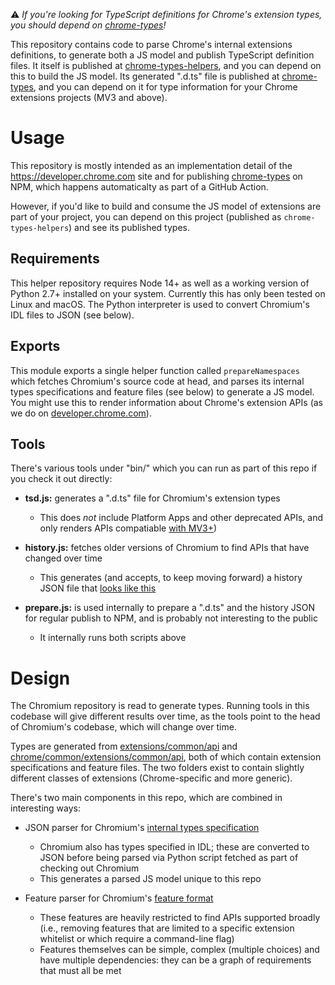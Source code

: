 ⚠️ _If you're looking for TypeScript definitions for Chrome's extension types, you should depend on [chrome-types](https://www.npmjs.com/package/chrome-types)!_

This repository contains code to parse Chrome's internal extensions definitions, to generate both a JS model and publish TypeScript definition files.
It itself is published at [chrome-types-helpers](https://npmjs.com/package/chrome-types-helpers), and you can depend on this to build the JS model.
Its generated ".d.ts" file is published at [chrome-types](https://www.npmjs.com/package/chrome-types), and you can depend on it for type information for your Chrome extensions projects (MV3 and above).

# Usage

This repository is mostly intended as an implementation detail of the https://developer.chrome.com site and for publishing [chrome-types](https://www.npmjs.com/package/chrome-types) on NPM, which happens automaticalty as part of a GitHub Action.

However, if you'd like to build and consume the JS model of extensions are part of your project, you can depend on this project (published as `chrome-types-helpers`) and see its published types.

## Requirements

This helper repository requires Node 14+ as well as a working version of Python 2.7+ installed on your system.
Currently this has only been tested on Linux and macOS.
The Python interpreter is used to convert Chromium's IDL files to JSON (see below).

## Exports

This module exports a single helper function called `prepareNamespaces` which fetches Chromium's source code at head, and parses its internal types specifications and feature files (see below) to generate a JS model.
You might use this to render information about Chrome's extension APIs (as we do on [developer.chrome.com](https://developer.chrome.com)).

## Tools

There's various tools under "bin/" which you can run as part of this repo if you check it out directly:

* **tsd.js:** generates a ".d.ts" file for Chromium's extension types
  * This does _not_ include Platform Apps and other deprecated APIs, and only renders APIs compatiable [with MV3+](https://developer.chrome.com/docs/extensions/mv3/intro/))

* **history.js:** fetches older versions of Chromium to find APIs that have changed over time
  * This generates (and accepts, to keep moving forward) a history JSON file that [looks like this](https://unpkg.com/chrome-types@latest/history.json)

* **prepare.js:** is used internally to prepare a ".d.ts" and the history JSON for regular publish to NPM, and is probably not interesting to the public
  * It internally runs both scripts above

# Design

The Chromium repository is read to generate types.
Running tools in this codebase will give different results over time, as the tools point to the head of Chromium's codebase, which will change over time.

Types are generated from [extensions/common/api](https://chromium.googlesource.com/chromium/src/+/main/extensions/common/api) and [chrome/common/extensions/common/api](https://chromium.googlesource.com/chromium/src/+/main/chrome/common/extensions/api), both of which contain extension specifications and feature files.
The two folders exist to contain slightly different classes of extensions (Chrome-specific and more generic).

There's two main components in this repo, which are combined in interesting ways:

* JSON parser for Chromium's [internal types specification](https://chromium.googlesource.com/chromium/src/+/master/chrome/common/extensions/api/schemas.md)
  * Chromium also has types specified in IDL; these are converted to JSON before being parsed via Python script fetched as part of checking out Chromium
  * This generates a parsed JS model unique to this repo

* Feature parser for Chromium's [feature format](https://chromium.googlesource.com/chromium/src/+/master/chrome/common/extensions/api/_features.md)
  * These features are heavily restricted to find APIs supported broadly (i.e., removing features that are limited to a specific extension whitelist or which require a command-line flag)
  * Features themselves can be simple, complex (multiple choices) and have multiple dependencies: they can be a graph of requirements that must all be met

